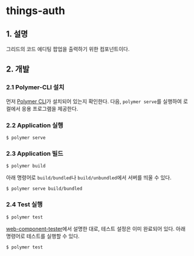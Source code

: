 # things-auth
## 1. 설명
그리드의 코드 에디팅 팝업을 출력하기 위한 컴포넌트이다.

## 2. 개발
### 2.1 Polymer-CLI 설치

먼저 [Polymer CLI](https://www.npmjs.com/package/polymer-cli)가 설치되어 있는지 확인한다. 다음, `polymer serve`를 실행하여 로컬에서 응용 프로그램을 제공한다.

### 2.2 Application 실행

```
$ polymer serve
```

### 2.3 Application 빌드

```
$ polymer build
```

아래 명령어로 `build/bundled`나 `build/unbundled`에서 서버를 띄울 수 있다.

```
$ polymer serve build/bundled
```

### 2.4 Test 실행

```
$ polymer test
```

[web-component-tester](https://github.com/Polymer/web-component-tester)에서 설명한 대로, 테스트 설정은 이미 완료되어 있다.
아래 명령어로 테스트를 실행할 수 있다.
```
$ polymer test
```
